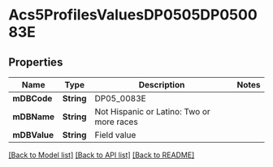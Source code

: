 # Acs5ProfilesValuesDP0505DP050083E

## Properties
Name | Type | Description | Notes
------------ | ------------- | ------------- | -------------
**mDBCode** | **String** | DP05_0083E | 
**mDBName** | **String** | Not Hispanic or Latino: Two or more races | 
**mDBValue** | **String** | Field value | 

[[Back to Model list]](../README.md#documentation-for-models) [[Back to API list]](../README.md#documentation-for-api-endpoints) [[Back to README]](../README.md)


